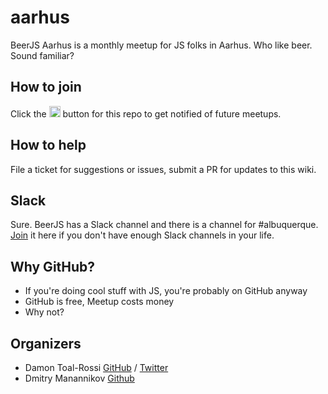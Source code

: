 # aarhus

BeerJS Aarhus is a monthly meetup for JS folks in Aarhus. Who like beer. Sound familiar?

## How to join

Click the <img src="http://beerjs.github.io/sf/assets/watch.png" height="18"/> button for this repo to get notified of future meetups.

## How to help

File a ticket for suggestions or issues, submit a PR for updates to this wiki.

## Slack

Sure. BeerJS has a Slack channel and there is a channel for #albuquerque. [Join](https://beerjs-slack-invite.herokuapp.com/) it here if you don't have enough Slack channels in your life.

## Why GitHub?

* If you're doing cool stuff with JS, you're probably on GitHub anyway
* GitHub is free, Meetup costs money
* Why not?

## Organizers

* Damon Toal-Rossi [GitHub](https://github.com/orbiteleven) / [Twitter](https://twitter.com/orbiteleven)
* Dmitry Manannikov [Github](https://github.com/slonoed)
